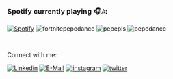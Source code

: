 

### Spotify currently playing :headphones::notes::
[![Spotify](https://novatorem-indol-three.vercel.app/api/spotify)](https://open.spotify.com/user/gledrianregalagutierrez)
![fortnitepepedance](https://user-images.githubusercontent.com/68104451/114303700-c17c7900-9acf-11eb-8f5c-4b7c4673739c.gif)
![pepepls](https://user-images.githubusercontent.com/68104451/114303706-c5100000-9acf-11eb-8ee4-0e75d8932f3e.gif)
![pepedance](https://user-images.githubusercontent.com/68104451/114303707-c6412d00-9acf-11eb-897d-88840e56ec52.gif)

<br><p align="left">Connect with me:<br>
  
  [![Linkedin](https://img.shields.io/badge/linked-in-369?style=flat-square&logo=linkedin&logoColor=white&color=blue)](https://www.linkedin.com/in/gledrian-gutierrez-979a09211/)
  [![E-Mail](https://img.shields.io/badge/email-reveal-2a8?style=flat-square&logo=gmail&logoColor=white)](https://mailhide.io/e/wLbJpcl9)
  [![instagram](https://img.shields.io/badge/Instagram-ig-red)](https://www.instagram.com/gledrian.dev/)
  [![twitter](https://img.shields.io/badge/twitter-tt-blue)](https://twitter.com/gledriandev)
</p>
